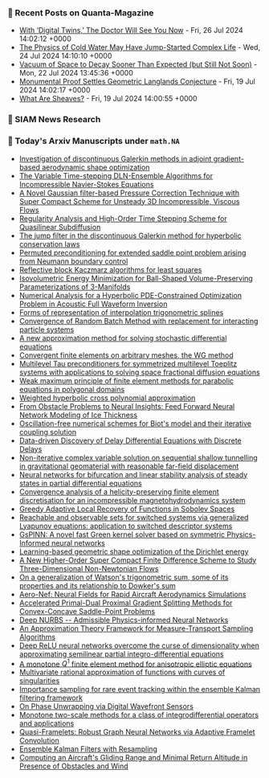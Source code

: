 ### 📝 Recent Posts on Quanta-Magazine
<!-- quanta starts -->
* <a href="https://www.quantamagazine.org/with-digital-twins-the-doctor-will-see-you-now-20240726/">With ‘Digital Twins,’ The Doctor Will See You Now</a> - Fri, 26 Jul 2024 14:02:12 +0000
* <a href="https://www.quantamagazine.org/the-physics-of-cold-water-may-have-jump-started-complex-life-20240724/">The Physics of Cold Water May Have Jump-Started Complex Life</a> - Wed, 24 Jul 2024 14:10:10 +0000
* <a href="https://www.quantamagazine.org/vacuum-of-space-to-decay-sooner-than-expected-but-still-not-soon-20240722/">Vacuum of Space to Decay Sooner Than Expected (but Still Not Soon)</a> - Mon, 22 Jul 2024 13:45:36 +0000
* <a href="https://www.quantamagazine.org/monumental-proof-settles-geometric-langlands-conjecture-20240719/">Monumental Proof Settles Geometric Langlands Conjecture</a> - Fri, 19 Jul 2024 14:02:17 +0000
* <a href="https://www.quantamagazine.org/what-are-sheaves-20240719/">What Are Sheaves?</a> - Fri, 19 Jul 2024 14:00:55 +0000
<!-- quanta ends -->

### 📝 SIAM News Research
<!-- siam-news starts -->

<!-- siam-news ends -->

### 📝 Today's Arxiv Manuscripts under ``math.NA``
<!-- arxiv-math-na starts -->
* <a href="https://arxiv.org/abs/2407.18963">Investigation of discontinuous Galerkin methods in adjoint gradient-based aerodynamic shape optimization</a>
* <a href="https://arxiv.org/abs/2407.19101">The Variable Time-stepping DLN-Ensemble Algorithms for Incompressible Navier-Stokes Equations</a>
* <a href="https://arxiv.org/abs/2407.19116">A Novel Gaussian filter-based Pressure Correction Technique with Super Compact Scheme for Unsteady 3D Incompressible, Viscous Flows</a>
* <a href="https://arxiv.org/abs/2407.19146">Regularity Analysis and High-Order Time Stepping Scheme for Quasilinear Subdiffusion</a>
* <a href="https://arxiv.org/abs/2407.19169">The jump filter in the discontinuous Galerkin method for hyperbolic conservation laws</a>
* <a href="https://arxiv.org/abs/2407.19217">Permuted preconditioning for extended saddle point problem arising from Neumann boundary control</a>
* <a href="https://arxiv.org/abs/2407.19226">Reflective block Kaczmarz algorithms for least squares</a>
* <a href="https://arxiv.org/abs/2407.19272">Isovolumetric Energy Minimization for Ball-Shaped Volume-Preserving Parameterizations of 3-Manifolds</a>
* <a href="https://arxiv.org/abs/2407.19273">Numerical Analysis for a Hyperbolic PDE-Constrained Optimization Problem in Acoustic Full Waveform Inversion</a>
* <a href="https://arxiv.org/abs/2407.19275">Forms of representation of interpolation trigonometric splines</a>
* <a href="https://arxiv.org/abs/2407.19315">Convergence of Random Batch Method with replacement for interacting particle systems</a>
* <a href="https://arxiv.org/abs/2407.19350">A new approximation method for solving stochastic differential equations</a>
* <a href="https://arxiv.org/abs/2407.19382">Convergent finite elements on arbitrary meshes, the WG method</a>
* <a href="https://arxiv.org/abs/2407.19386">Multilevel Tau preconditioners for symmetrized multilevel Toeplitz systems with applications to solving space fractional diffusion equations</a>
* <a href="https://arxiv.org/abs/2407.19437">Weak maximum principle of finite element methods for parabolic equations in polygonal domains</a>
* <a href="https://arxiv.org/abs/2407.19442">Weighted hyperbolic cross polynomial approximation</a>
* <a href="https://arxiv.org/abs/2407.19529">From Obstacle Problems to Neural Insights: Feed Forward Neural Network Modeling of Ice Thickness</a>
* <a href="https://arxiv.org/abs/2407.19599">Oscillation-free numerical schemes for Biot's model and their iterative coupling solution</a>
* <a href="https://arxiv.org/abs/2407.19640">Data-driven Discovery of Delay Differential Equations with Discrete Delays</a>
* <a href="https://arxiv.org/abs/2407.19645">Non-iterative complex variable solution on sequential shallow tunnelling in gravitational geomaterial with reasonable far-field displacement</a>
* <a href="https://arxiv.org/abs/2407.19707">Neural networks for bifurcation and linear stability analysis of steady states in partial differential equations</a>
* <a href="https://arxiv.org/abs/2407.19748">Convergence analysis of a helicity-preserving finite element discretisation for an incompressible magnetohydrodynamics system</a>
* <a href="https://arxiv.org/abs/2407.19864">Greedy Adaptive Local Recovery of Functions in Sobolev Spaces</a>
* <a href="https://arxiv.org/abs/2407.20044">Reachable and observable sets for switched systems via generalized Lyapunov equations: application to switched descriptor systems</a>
* <a href="https://arxiv.org/abs/2407.20155">GsPINN: A novel fast Green kernel solver based on symmetric Physics-Informed neural networks</a>
* <a href="https://arxiv.org/abs/2407.19064">Learning-based geometric shape optimization of the Dirichlet energy</a>
* <a href="https://arxiv.org/abs/2407.19100">A New Higher-Order Super Compact Finite Difference Scheme to Study Three-Dimensional Non-Newtonian Flows</a>
* <a href="https://arxiv.org/abs/2407.19223">On a generalization of Watson's trigonometric sum, some of its properties and its relationship to Dowker's sum</a>
* <a href="https://arxiv.org/abs/2407.19916">Aero-Nef: Neural Fields for Rapid Aircraft Aerodynamics Simulations</a>
* <a href="https://arxiv.org/abs/2407.20195">Accelerated Primal-Dual Proximal Gradient Splitting Methods for Convex-Concave Saddle-Point Problems</a>
* <a href="https://arxiv.org/abs/2210.13900">Deep NURBS -- Admissible Physics-informed Neural Networks</a>
* <a href="https://arxiv.org/abs/2302.13965">An Approximation Theory Framework for Measure-Transport Sampling Algorithms</a>
* <a href="https://arxiv.org/abs/2310.15581">Deep ReLU neural networks overcome the curse of dimensionality when approximating semilinear partial integro-differential equations</a>
* <a href="https://arxiv.org/abs/2310.16274">A monotone $Q^1$ finite element method for anisotropic elliptic equations</a>
* <a href="https://arxiv.org/abs/2312.13202">Multivariate rational approximation of functions with curves of singularities</a>
* <a href="https://arxiv.org/abs/2403.12793">Importance sampling for rare event tracking within the ensemble Kalman filtering framework</a>
* <a href="https://arxiv.org/abs/2405.15419">On Phase Unwrapping via Digital Wavefront Sensors</a>
* <a href="https://arxiv.org/abs/2405.17652">Monotone two-scale methods for a class of integrodifferential operators and applications</a>
* <a href="https://arxiv.org/abs/2201.04728">Quasi-Framelets: Robust Graph Neural Networks via Adaptive Framelet Convolution</a>
* <a href="https://arxiv.org/abs/2308.08751">Ensemble Kalman Filters with Resampling</a>
* <a href="https://arxiv.org/abs/2407.18056">Computing an Aircraft's Gliding Range and Minimal Return Altitude in Presence of Obstacles and Wind</a>
<!-- arxiv-math-na ends -->
